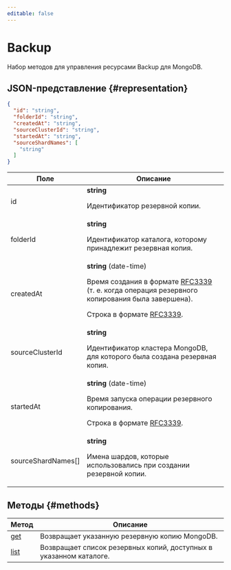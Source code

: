 ```yaml
---
editable: false
---
```


# Backup
Набор методов для управления ресурсами Backup для MongoDB.
## JSON-представление {#representation}
```json 
{
  "id": "string",
  "folderId": "string",
  "createdAt": "string",
  "sourceClusterId": "string",
  "startedAt": "string",
  "sourceShardNames": [
    "string"
  ]
}
```
 
Поле | Описание
--- | ---
id | **string**<br><p>Идентификатор резервной копии.</p> 
folderId | **string**<br><p>Идентификатор каталога, которому принадлежит резервная копия.</p> 
createdAt | **string** (date-time)<br><p>Время создания в формате <a href="https://www.ietf.org/rfc/rfc3339.txt">RFC3339</a> (т. е. когда операция резервного копирования была завершена).</p> <p>Строка в формате <a href="https://www.ietf.org/rfc/rfc3339.txt">RFC3339</a>.</p> 
sourceClusterId | **string**<br><p>Идентификатор кластера MongoDB, для которого была создана резервная копия.</p> 
startedAt | **string** (date-time)<br><p>Время запуска операции резервного копирования.</p> <p>Строка в формате <a href="https://www.ietf.org/rfc/rfc3339.txt">RFC3339</a>.</p> 
sourceShardNames[] | **string**<br><p>Имена шардов, которые использовались при создании резервной копии.</p> 

## Методы {#methods}
Метод | Описание
--- | ---
[get](get.md) | Возвращает указанную резервную копию MongoDB.
[list](list.md) | Возвращает список резервных копий, доступных в указанном каталоге.